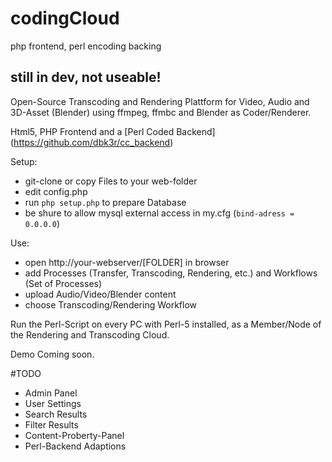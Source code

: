 # codingCloud
php frontend, perl encoding backing

still in dev, not useable!
--------------------------



Open-Source Transcoding and Rendering Plattform for Video, Audio and 3D-Asset (Blender) using ffmpeg, ffmbc and Blender as Coder/Renderer.

Html5, PHP Frontend and a [Perl Coded Backend] (https://github.com/dbk3r/cc_backend)

Setup:
- git-clone or copy Files to your web-folder
- edit config.php
- run `php setup.php` to prepare Database
- be shure to allow mysql external access in my.cfg (`bind-adress = 0.0.0.0`)

Use:
- open http://your-webserver/[FOLDER] in browser
- add Processes (Transfer, Transcoding, Rendering, etc.) and Workflows (Set of Processes)
- upload Audio/Video/Blender content
- choose Transcoding/Rendering Workflow

Run the Perl-Script on every PC with Perl-5 installed, as a Member/Node of the Rendering and Transcoding Cloud.


Demo Coming soon.

#TODO

- Admin Panel
- User Settings
- Search Results
- Filter Results
- Content-Proberty-Panel
- Perl-Backend Adaptions
